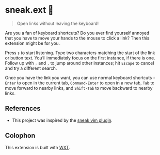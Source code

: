 # sneak.ext 👟

> Open links without leaving the keyboard!

Are you a fan of keyboard shortcuts? Do you ever find yourself annoyed that you have to move your hands to the mouse to click a link? Then this extension might be for you.

Press `s` to start listening. Type two characters matching the start of the link or button text. You’ll immediately focus on the first instance, if there is one. Follow up with `;` and `,` to jump around other instances; hit `Escape` to cancel and try a different search.

Once you have the link you want, you can use normal keyboard shortcuts - `Enter` to open in the current tab, `Command-Enter` to open in a new tab, `Tab` to move forward to nearby links, and `Shift-Tab` to move backward to nearby links.

## References

- This project was inspired by the [sneak vim plugin](https://github.com/justinmk/vim-sneak).

## Colophon

This extension is built with [WXT](https://wxt.dev).